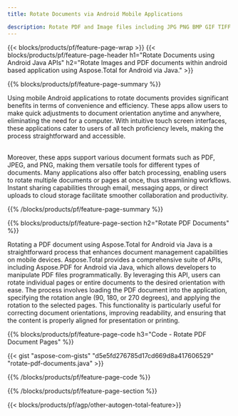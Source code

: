 ```yaml
---
title: Rotate Documents via Android Mobile Applications 

description: Rotate PDF and Image files including JPG PNG BMP GIF TIFF SVG via your mobile Android application.
---
```


{{< blocks/products/pf/feature-page-wrap >}}
{{< blocks/products/pf/feature-page-header h1="Rotate Documents using Android Java APIs" h2="Rotate Images and PDF documents within android based application using Aspose.Total for Android via Java." >}}

{{% blocks/products/pf/feature-page-summary %}}

Using mobile Android applications to rotate documents provides significant benefits in terms of convenience and efficiency. These apps allow users to make quick adjustments to document orientation anytime and anywhere, eliminating the need for a computer. With intuitive touch screen interfaces, these applications cater to users of all tech proficiency levels, making the process straightforward and accessible. <br /><br />

Moreover, these apps support various document formats such as PDF, JPEG, and PNG, making them versatile tools for different types of documents. Many applications also offer batch processing, enabling users to rotate multiple documents or pages at once, thus streamlining workflows. Instant sharing capabilities through email, messaging apps, or direct uploads to cloud storage facilitate smoother collaboration and productivity. 

{{% /blocks/products/pf/feature-page-summary  %}}


{{% blocks/products/pf/feature-page-section  h2="Rotate PDF Documents" %}}

Rotating a PDF document using Aspose.Total for Android via Java is a straightforward process that enhances document management capabilities on mobile devices. Aspose.Total provides a comprehensive suite of APIs, including Aspose.PDF for Android via Java, which allows developers to manipulate PDF files programmatically. By leveraging this API, users can rotate individual pages or entire documents to the desired orientation with ease. The process involves loading the PDF document into the application, specifying the rotation angle (90, 180, or 270 degrees), and applying the rotation to the selected pages. This functionality is particularly useful for correcting document orientations, improving readability, and ensuring that the content is properly aligned for presentation or printing. 

{{% blocks/products/pf/feature-page-code h3="Code - Rotate PDF Document Pages" %}}

{{< gist "aspose-com-gists" "d5e5fd276785d17cd669d8a417606529" "rotate-pdf-documents.java" >}}

{{% /blocks/products/pf/feature-page-code  %}}

{{% /blocks/products/pf/feature-page-section %}}

{{< blocks/products/pf/agp/other-autogen-total-feature>}}